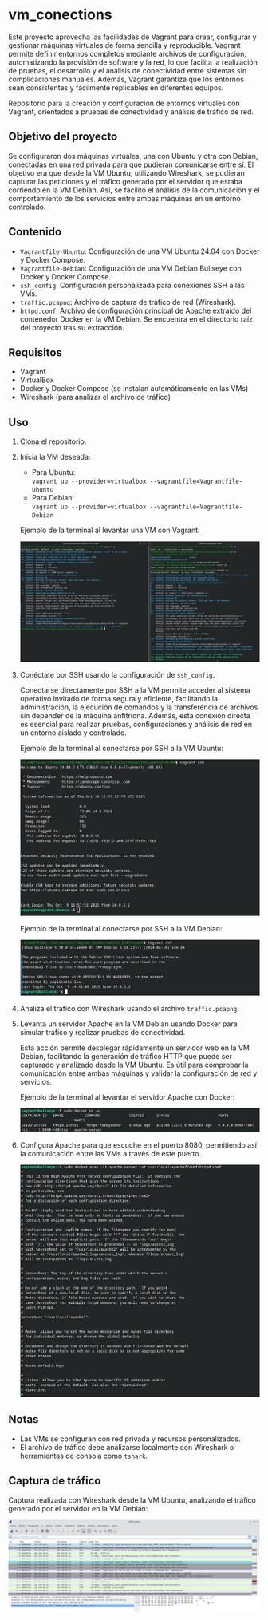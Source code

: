 # vm_conections

Este proyecto aprovecha las facilidades de Vagrant para crear, configurar y gestionar máquinas virtuales de forma sencilla y reproducible. Vagrant permite definir entornos completos mediante archivos de configuración, automatizando la provisión de software y la red, lo que facilita la realización de pruebas, el desarrollo y el análisis de conectividad entre sistemas sin complicaciones manuales. Además, Vagrant garantiza que los entornos sean consistentes y fácilmente replicables en diferentes equipos.

Repositorio para la creación y configuración de entornos virtuales con Vagrant, orientados a pruebas de conectividad y análisis de tráfico de red.

## Objetivo del proyecto

Se configuraron dos máquinas virtuales, una con Ubuntu y otra con Debian, conectadas en una red privada para que pudieran comunicarse entre sí. El objetivo era que desde la VM Ubuntu, utilizando Wireshark, se pudieran capturar las peticiones y el tráfico generado por el servidor que estaba corriendo en la VM Debian. Así, se facilitó el análisis de la comunicación y el comportamiento de los servicios entre ambas máquinas en un entorno controlado.

## Contenido

- `Vagrantfile-Ubuntu`: Configuración de una VM Ubuntu 24.04 con Docker y Docker Compose.
- `Vagrantfile-Debian`: Configuración de una VM Debian Bullseye con Docker y Docker Compose.
- `ssh_config`: Configuración personalizada para conexiones SSH a las VMs.
- `traffic.pcapng`: Archivo de captura de tráfico de red (Wireshark).
- `httpd.conf`: Archivo de configuración principal de Apache extraído del contenedor Docker en la VM Debian. Se encuentra en el directorio raíz del proyecto tras su extracción.

## Requisitos

- Vagrant
- VirtualBox
- Docker y Docker Compose (se instalan automáticamente en las VMs)
- Wireshark (para analizar el archivo de tráfico)

## Uso

1. Clona el repositorio.
2. Inicia la VM deseada:
   - Para Ubuntu:  
     `vagrant up --provider=virtualbox --vagrantfile=Vagrantfile-Ubuntu`
   - Para Debian:  
     `vagrant up --provider=virtualbox --vagrantfile=Vagrantfile-Debian`

   Ejemplo de la terminal al levantar una VM con Vagrant:
   
   ![Ejemplo levantando VM con Vagrant](screenshoots/vagrant_up_VM.png)

3. Conéctate por SSH usando la configuración de `ssh_config`.

   Conectarse directamente por SSH a la VM permite acceder al sistema operativo invitado de forma segura y eficiente, facilitando la administración, la ejecución de comandos y la transferencia de archivos sin depender de la máquina anfitriona. Además, esta conexión directa es esencial para realizar pruebas, configuraciones y análisis de red en un entorno aislado y controlado.

   Ejemplo de la terminal al conectarse por SSH a la VM Ubuntu:
   
   ![Ejemplo conexión SSH a VM Ubuntu](screenshoots/ssh_ubuntu.png)

   Ejemplo de la terminal al conectarse por SSH a la VM Debian:
   
   ![Ejemplo conexión SSH a VM Debian](screenshoots/ssh_debian.png)

4. Analiza el tráfico con Wireshark usando el archivo `traffic.pcapng`.

5. Levanta un servidor Apache en la VM Debian usando Docker para simular tráfico y realizar pruebas de conectividad.

   Esta acción permite desplegar rápidamente un servidor web en la VM Debian, facilitando la generación de tráfico HTTP que puede ser capturado y analizado desde la VM Ubuntu. Es útil para comprobar la comunicación entre ambas máquinas y validar la configuración de red y servicios.

   Ejemplo de la terminal al levantar el servidor Apache con Docker:
   
   ![Ejemplo levantando Apache Dockerizado](screenshoots/apache_server_dockerize.png)

6. Configura Apache para que escuche en el puerto 8080, permitiendo así la comunicación entre las VMs a través de este puerto.
   
   ![Captura de configuración de Apache](screenshoots/httpd_conf.png)

## Notas

- Las VMs se configuran con red privada y recursos personalizados.
- El archivo de tráfico debe analizarse localmente con Wireshark o herramientas de consola como `tshark`.

## Captura de tráfico

Captura realizada con Wireshark desde la VM Ubuntu, analizando el tráfico generado por el servidor en la VM Debian:

![Captura de tráfico en Wireshark](screenshoots/wiresark_traffic.png)
